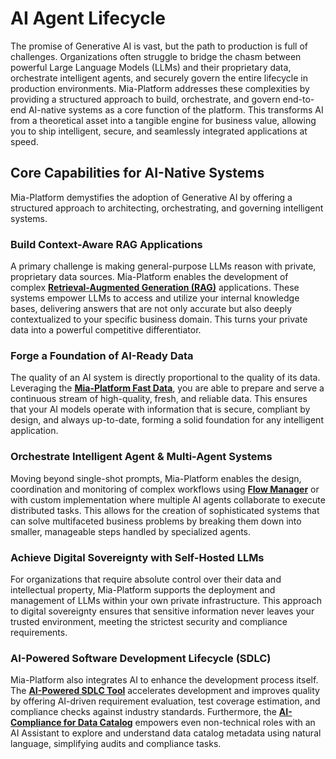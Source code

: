 # AI Agent Lifecycle

The promise of Generative AI is vast, but the path to production is full of challenges. Organizations often struggle to bridge the chasm between powerful Large Language Models (LLMs) and their proprietary data, orchestrate intelligent agents, and securely govern the entire lifecycle in production environments. Mia-Platform addresses these complexities by providing a structured approach to build, orchestrate, and govern end-to-end AI-native systems as a core function of the platform. This transforms AI from a theoretical asset into a tangible engine for business value, allowing you to ship intelligent, secure, and seamlessly integrated applications at speed.

## Core Capabilities for AI-Native Systems

Mia-Platform demystifies the adoption of Generative AI by offering a structured approach to architecting, orchestrating, and governing intelligent systems.

### Build Context-Aware RAG Applications

A primary challenge is making general-purpose LLMs reason with private, proprietary data sources. Mia-Platform enables the development of complex [**Retrieval-Augmented Generation (RAG)**](/runtime_suite_templates/ai-rag-template/10_overview_and_usage) applications. These systems empower LLMs to access and utilize your internal knowledge bases, delivering answers that are not only accurate but also deeply contextualized to your specific business domain. This turns your private data into a powerful competitive differentiator.

### Forge a Foundation of AI-Ready Data

The quality of an AI system is directly proportional to the quality of its data. Leveraging the [**Mia-Platform Fast Data**](/fast_data/what_is_fast_data), you are able to prepare and serve a continuous stream of high-quality, fresh, and reliable data. This ensures that your AI models operate with information that is secure, compliant by design, and always up-to-date, forming a solid foundation for any intelligent application.

### Orchestrate Intelligent Agent & Multi-Agent Systems

Moving beyond single-shot prompts, Mia-Platform enables the design, coordination and monitoring of complex workflows using [**Flow Manager**](/runtime_suite/flow-manager-service/overview) or with custom implementation where multiple AI agents collaborate to execute distributed tasks. This allows for the creation of sophisticated systems that can solve multifaceted business problems by breaking them down into smaller, manageable steps handled by specialized agents.

### Achieve Digital Sovereignty with Self-Hosted LLMs

For organizations that require absolute control over their data and intellectual property, Mia-Platform supports the deployment and management of LLMs within your own private infrastructure. This approach to digital sovereignty ensures that sensitive information never leaves your trusted environment, meeting the strictest security and compliance requirements.

### AI-Powered Software Development Lifecycle (SDLC)

Mia-Platform also integrates AI to enhance the development process itself. The [**AI-Powered SDLC Tool**](/runtime_suite_applications/quality-assistant/10_overview%23ai-powered-sdlc-tool) accelerates development and improves quality by offering AI-driven requirement evaluation, test coverage estimation, and compliance checks against industry standards. Furthermore, the [**AI-Compliance for Data Catalog**](/runtime_suite_applications/data-catalog-ai-compliance/10_overview%23getting-started) empowers even non-technical roles with an AI Assistant to explore and understand data catalog metadata using natural language, simplifying audits and compliance tasks.

